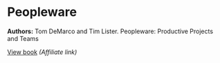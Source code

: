 # Peopleware

**Authors:** Tom DeMarco and Tim Lister. Peopleware: Productive Projects and Teams

[View book](https://amzn.to/2IcqSZz) _(Affiliate link)_
